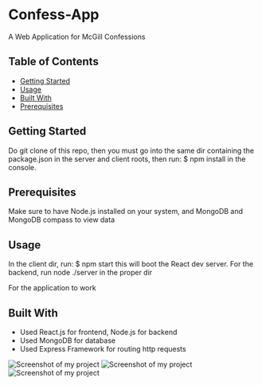 # Confess-App

A Web Application for McGill Confessions

## Table of Contents

- [Getting Started](#getting-started)
- [Usage](#usage)
- [Built With](#built-with)
- [Prerequisites](#prerequisites)

## Getting Started

Do git clone of this repo, then you must go into the same dir containing the package.json in the server and client roots, 
then run:
$ npm install
in the console.

## Prerequisites
Make sure to have Node.js installed on your system, and MongoDB and MongoDB compass to view data

## Usage

In the client dir, run:
$ npm start
this will boot the React dev server.
For the backend, run node ./server in the proper dir

For the application to work

## Built With
- Used React.js for frontend, Node.js for backend
- Used MongoDB for database
- Used Express Framework for routing http requests


![Screenshot of my project](./Screenshot(11).png)
![Screenshot of my project](./Screenshot(12).png)
![Screenshot of my project](./Screenshot(13).png)
